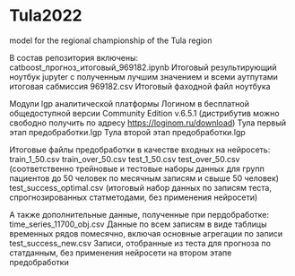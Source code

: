 # Tula2022
model for the regional championship of the Tula region

В состав репозитория включены:
catboost_прогноз_итоговый_969182.ipynb
Итоговый результирующий ноутбук jupyter с полученным лучшим значением и всеми аутпутами
итоговая сабмиссия 969182.csv
Итоговый фаходной файл ноутбука

Модули lgp аналитической платформы Логином в бесплатной общедоступной версии Community Edition v.6.5.1
(дистрибутив можно свободно получить по адресу https://loginom.ru/download)
Тула первый этап предобработки.lgp
Тула второй этап предобработки.lgp

Итоговые файлы предобработки в качестве входных на нейросеть:
train_1_50.csv
train_over_50.csv
test_1_50.csv
test_over_50.csv
(соответственно трейновые и тестовые наборы данных для групп пациентов до 50 человек по месячным записям и свыше 50 человек)
test_success_optimal.csv
(итоговый набор данных по записям теста, спрогнозированных статметодами, без применения нейросети)

А также дополнительные данные, полученные при пердобработке:
time_series_11700_obj.csv
Данные по всем записям в виде таблицы временных рядов помесячно, включая основные агрегации по записи
test_success_new.csv
Записи, отобранные из теста для прогноза по статданным, без применения нейросети на втором этапе предобработки



